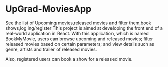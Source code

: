 # UpGrad-MoviesApp
See the list of Upcoming movies,released movies and filter them,book shows,log ing/register
This project is aimed at developing the front end of a real-world application in React. With this application, which is named BookMyMovie, users can browse upcoming and released movies; filter released movies based on certain parameters; and view details such as genre, artists and trailer of released movies.

Also, registered users can book a show for a released movie. 
